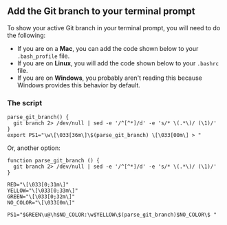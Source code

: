 ## Add the Git branch to your terminal prompt

To show your active Git branch in your terminal prompt, you will need to do the following:

- If you are on a **Mac**, you can add the code shown below to your `.bash_profile` file.
- If you are on **Linux**, you will add the code shown below to your `.bashrc` file.
- If you are on **Windows**, you probably aren't reading this because Windows provides this behavior by default.

### The script

```shell
parse_git_branch() {
  git branch 2> /dev/null | sed -e '/^[^*]/d' -e 's/* \(.*\)/ (\1)/'
}
export PS1="\w\[\033[36m\]\$(parse_git_branch) \[\033[00m\] > "
```

Or, another option:

```shell
function parse_git_branch () {
  git branch 2> /dev/null | sed -e '/^[^*]/d' -e 's/* \(.*\)/ (\1)/'
}

RED="\[\033[0;31m\]"
YELLOW="\[\033[0;33m\]"
GREEN="\[\033[0;32m\]"
NO_COLOR="\[\033[0m\]"

PS1="$GREEN\u@\h$NO_COLOR:\w$YELLOW\$(parse_git_branch)$NO_COLOR\$ "
```
